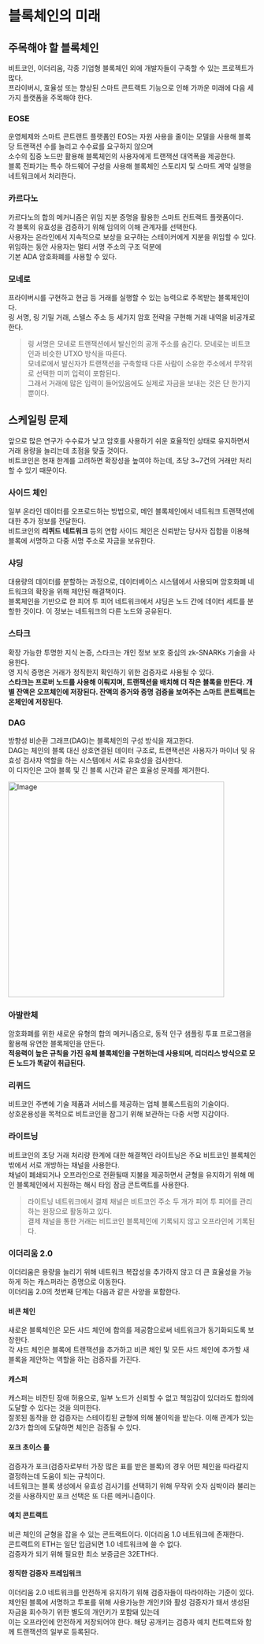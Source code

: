 # 블록체인의 미래

## 주목해야 할 블록체인

비트코인, 이더리움, 각종 기업형 블록체인 외에 개발자들이 구축할 수 있는 프로젝트가 많다. <br>
프라이버시, 효율성 또는 향상된 스마트 콘트랙트 기능으로 인해 가까운 미래에 다음 세 가지 플랫폼을 주목해야 한다.

### EOSE

운영체제와 스마트 콘트랜트 플랫폼인 EOS는 자원 사용을 줄이는 모델을 사용해 블록당 트랜잭션 수를 늘리고 수수료를 요구하지 않으며 <br>
소수의 집중 노드만 활용해 블록체인의 사용자에게 트랜잭션 대역폭을 제공한다. <br>
블록 전파기는 특수 하드웨어 구성을 사용해 블록체인 스토리지 및 스마트 계약 실행을 네트워크에서 처리한다.

### 카르다노

카르다노의 합의 메커니즘은 위임 지분 증명을 활용한 스마트 컨트랙트 플랫폼이다. <br>
각 블록의 유효성을 검증하기 위해 임의의 이해 관계자를 선택한다. <br>
사용자는 온라인에서 지속적으로 보상을 요구하는 스테이커에게 지분을 위임할 수 있다. 위임하는 동안 사용자는 멀티 서명 주소의 구조 덕분에 <br>
기본 ADA 암호화폐를 사용할 수 있다.

### 모네로

프라이버시를 구현하고 현금 등 거래를 실행할 수 있는 능력으로 주목받는 블록체인이다. <br>
링 서명, 링 기밀 거래, 스텔스 주소 등 세가지 암호 전략을 구현해 거래 내역을 비공개로 한다.

> 링 서명은 모네로 트랜잭션에서 발신인의 공개 주소를 숨긴다. 모네로는 비트코인과 비슷한 UTXO 방식을 따른다. <br>
> 모네로에서 발신자가 트랜잭션을 구축할때 다른 사람이 소유한 주소에서 무작위로 선택한 미끼 입력이 포함된다. <br>
> 그래서 거래에 많은 입력이 들어있음에도 실제로 자금을 보내는 것은 단 한가지 뿐이다. 


## 스케일링 문제

앞으로 많은 연구가 수수료가 낮고 암호를 사용하기 쉬운 효율적인 상태로 유지하면서 거래 용량을 늘리는데 초점을 맞출 것이다. <br>
비트코인은 현재 한계를 고려하면 확장성을 높여야 하는데, 초당 3~7건의 거래만 처리할 수 있기 때문이다.

### 사이드 체인

일부 온라인 데이터를 오프로드하는 방법으로, 메인 블록체인에서 네트워크 트랜잭션에 대한 추가 정보를 전달한다. <br>
비트코인의 **리퀴드 네트워크** 등의 연합 사이드 체인은 신뢰받는 당사자 집합을 이용해 블록에 서명하고 다중 서명 주소로 자금을 보유한다.

### 샤딩

대용량의 데이터를 분할하는 과정으로, 데이터베이스 시스템에서 사용되며 암호화폐 네트워크의 확장을 위해 제안된 해결책이다. <br>
블록체인을 기반으로 한 피어 투 피어 네트워크에서 샤딩은 노드 간에 데이터 세트를 분할한 것이다. 이 정보는 네트워크의 다른 노드와 공유된다.

### 스타크

확장 가능한 투명한 지식 논증, 스타크는 개인 정보 보호 중심의 zk-SNARKs 기술을 사용한다. <br>
영 지식 증명은 거래가 정직한지 확인하기 위한 검증자로 사용될 수 있다. <br>
**스타크는 프로버 노드를 사용해 이뤄지며, 트랜잭션을 배치해 더 작은 블록을 만든다. 개별 잔액은 오프체인에 저장된다. 잔액의 증거와 증명 검증을 보여주는 스마트 콘트랙트는 온체인에 저장된다.**

### DAG

방향성 비순환 그래프(DAG)는 블록체인의 구성 방식을 재고한다. <br>
DAG는 체인의 블록 대신 상호연결된 데이터 구조로, 트랜잭션은 사용자가 마이너 및 유효성 검사자 역할을 하는 시스템에서 서로 유효성을 검사한다. <br>
이 디자인은 고아 블록 및 긴 블록 시간과 같은 효율성 문제를 제거한다.

<img width="438" alt="Image" src="https://github.com/user-attachments/assets/e7a6ee3b-5f4f-428d-8f53-76ed003d6954" />

### 아발란체

암호화폐를 위한 새로운 유형의 합의 메커니즘으로, 동적 인구 샘플링 투표 프로그램을 활용해 유연한 블록체인을 만든다. <br>
**적응력이 높은 규칙을 가진 유체 블록체인을 구현하는데 사용되며, 리더리스 방식으로 모든 노드가 똑같이 취급된다.**

### 리퀴드

비트코인 주변에 기술 제품과 서비스를 제공하는 업체 블록스트림의 기술이다. <br>
상호운용성을 목적으로 비트코인을 잠그기 위해 보관하는 다중 서명 지갑이다.

### 라이트닝

비트코인의 초당 거래 처리량 한계에 대한 해결책인 라이트닝은 주요 비트코인 블록체인 밖에서 서로 개방하는 채널을 사용한다. <br>
채널이 폐쇄되거나 오프라인으로 전환될때 지불을 제공하면서 균형을 유지하기 위해 메인 블록체인에서 지원하는 해시 타임 잠금 콘트랙트를 사용한다.

> 라이트닝 네트워크에서 결제 채널은 비트코인 주소 두 개가 피어 투 피어를 관리하는 원장으로 활동하고 있다. <br>
> 결제 채널을 통한 거래는 비트코인 블록체인에 기록되지 않고 오프라인에 기록된다.

### 이더리움 2.0

이더리움은 용량을 늘리기 위해 네트워크 복잡성을 추가하지 않고 더 큰 효율성을 가능하게 하는 캐스퍼라는 증명으로 이동한다. <br>
이더리움 2.0의 첫번째 단계는 다음과 같은 사양을 포함한다.

#### 비콘 체인

새로운 블록체인은 모든 샤드 체인에 합의를 제공함으로써 네트워크가 동기화되도록 보장한다. <br>
각 샤드 체인은 블록에 트랜잭션을 추가하고 비콘 체인 및 모든 샤드 체인에 추가할 새 블록을 제안하는 역할을 하는 검증자를 가진다.

#### 캐스퍼

캐스퍼는 비잔틴 장애 허용으로, 일부 노드가 신뢰할 수 없고 책임감이 있더라도 합의에 도달할 수 있다는 것을 의미한다. <br>
잘못된 동작을 한 검증자는 스테이킹된 균형에 의해 불이익을 받는다. 이해 관계가 있는 2/3가 합의에 도달하면 체인은 검증될 수 있다.

#### 포크 초이스 룰

검증자가 포크(검증자로부터 가장 많은 표를 받은 블록)의 경우 어떤 체인을 따라갈지 결정하는데 도움이 되는 규칙이다. <br>
네트워크는 블록 생성에서 유효성 검사기를 선택하기 위해 무작위 숫자 심박이라 불리는것을 사용하지만 포크 선택은 또 다른 메커니즘이다.

#### 예치 콘트랙트

비콘 체인의 균형을 잡을 수 있는 콘트랙트이다. 이더리움 1.0 네트워크에 존재한다. <br>
콘트랙트의 ETH는 일단 입금되면 1.0 네트워크에 쓸 수 없다. <br>
검증자가 되기 위해 필요한 최소 보증금은 32ETH다.

#### 정직한 검증자 프레임워크

이더리움 2.0 네트워크를 안전하게 유지하기 위해 검증자들이 따라야하는 기준이 있다. <br>
제안된 블록에 서명하고 투표를 위해 사용가능한 개인키와 활성 검증자가 돼서 생성된 자금을 회수하기 위한 별도의 개인키가 포함돼 있는데 <br>
이는 오프라인에 안전하게 저장되어야 한다. 해당 공개키는 검증자 예치 컨트랙트와 함께 트랜잭션의 일부로 등록된다.









